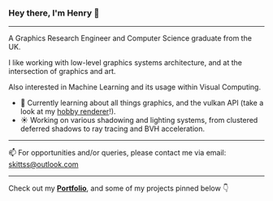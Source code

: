 ### Hey there, I'm Henry 👋 
---
A Graphics Research Engineer and Computer Science graduate from the UK.

I like working with low-level graphics systems architecture, and at the intersection of graphics and art.

Also interested in Machine Learning and its usage within Visual Computing.

- 🌱 Currently learning about all things graphics, and the vulkan API (take a look at my [hobby renderer](https://github.com/Skittss/sumire)!).
- ☀ Working on various shadowing and lighting systems, from clustered deferred shadows to ray tracing and BVH acceleration.

---
📫 For opportunities and/or queries, please contact me via email: skittss@outlook.com

---
Check out my <b>[Portfolio](https://skittss.github.io/PortfolioWebsite)</b>, and some of my projects pinned below 👇
